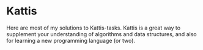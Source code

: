 # Kattis
Here are most of my solutions to Kattis-tasks. Kattis is a great way to supplement your understanding of algorithms and data structures, and also
for learning a new programming language (or two). 
